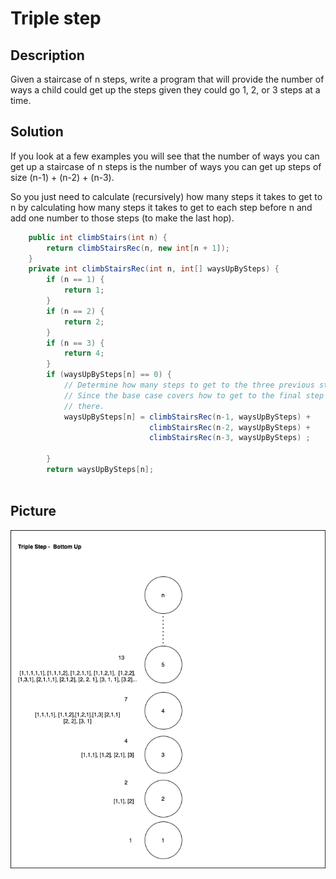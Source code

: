 # Triple step

## Description
Given a staircase of n steps, write a program that will provide the number of
ways a child could get up the steps given they could go 1, 2, or 3 steps at a
time. 

## Solution
If you look at a few examples you will see that the number of ways you can get
up a staircase of n steps is the number of ways you can get up steps of size
(n-1) + (n-2) + (n-3). 

So you just need to calculate (recursively) how many steps it takes to get to n
by calculating how many steps it takes to get to each step before n and add one
number to those steps (to make the last hop). 

```java
    public int climbStairs(int n) {
        return climbStairsRec(n, new int[n + 1]);
    }
    private int climbStairsRec(int n, int[] waysUpBySteps) {
        if (n == 1) {
            return 1;
        }
        if (n == 2) {
            return 2;
        }
        if (n == 3) {
            return 4;
        }
        if (waysUpBySteps[n] == 0) {
            // Determine how many steps to get to the three previous steps
            // Since the base case covers how to get to the final step from
            // there.
            waysUpBySteps[n] = climbStairsRec(n-1, waysUpBySteps) +
                               climbStairsRec(n-2, waysUpBySteps) +
                               climbStairsRec(n-3, waysUpBySteps) ;

        }
        return waysUpBySteps[n];
    
```

## Picture
![Triple Step](TripleStep.png "Triple Step")
